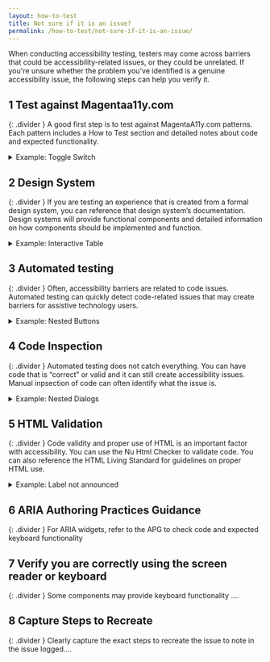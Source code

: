 ```yaml
---
layout: how-to-test
title: Not sure if it is an issue?
permalink: /how-to-test/not-sure-if-it-is-an-issue/
---
```


When conducting accessibility testing, testers may come across barriers that could be accessibility-related issues, or they could be unrelated. If you're unsure whether the problem you've identified is a genuine accessibility issue, the following steps can help you verify it.

## <step-number>1</step-number> Test against Magentaa11y.com
{: .divider }
A good first step is to test against MagentaA11y.com patterns.  Each pattern includes a How to Test section and detailed notes about code and expected functionality. 

<details>
  <summary>
    Example: Toggle Switch
  </summary>
  <h3>Scenario</h3>
  On the web page you are testing you encounter a toggle switch that does not work with the left and right arrow keys like you believe it should.

  <h3>What to do</h3>
  To verify if arrow key support is expected for toggles on the web, you can first check MagentaA11y. Locate the <a href="/checklist-web/toggle-switch/">Toggle Switch</a> component page and review the How to test section. Arrow key support is not mentioned so this is not a requirement for toggle switches and so this is not an accessibility issue.  
</details>

## <step-number>2</step-number> Design System 
{: .divider }
If you are testing an experience that is created from a formal design system, you can reference that design system’s documentation. Design systems will provide functional components and detailed information on how components should be implemented and function. 

<details>
  <summary>
    Example: Interactive Table
  </summary>
  <h3>Scenario</h3>
  You are testing a page that consists of an interactive table. When you send keyboard focus to the table, focus skips the table headers and jumps to the 2nd row. You are not sure if this is a focus order issue.

  <h3>What to do</h3>
  You know this project uses the brand-new design system, so you check the documentation for the interactive table. You learn that the table is implemented as an ARIA Grid and learn that this is the expected behavior, so this is not an accessibility issue.  
</details>


## <step-number>3</step-number> Automated testing 
{: .divider }
Often, accessibility barriers are related to code issues. Automated testing can quickly detect code-related issues that may create barriers for assistive technology users. 

<details>
  <summary>
    Example: Nested Buttons
  </summary>
  <h3>Scenario</h3>
  You are testing a button that when activated, presents a list of options. For some reason, the screen reader will not interact with the button correctly. 

  <h3>What to do</h3>
  You have ran some automated accessibility tests and in the results there is an issue identified that indicates the author has nested a button element inside of another button element and that is no only invalid HTML, it is creating the barrier with the screen reader so this is an issue. 
</details>

## <step-number>4</step-number> Code Inspection 
{: .divider }
Automated testing does not catch everything. You can have code that is “correct” or valid and it can still create accessibility issues. Manual inpsection of code can often identify what the issue is.

<details>
  <summary>
    Example: Nested Dialogs
  </summary>
  <h3>Scenario</h3>
  On the web page you are testing you encounter a dialog that its contents are not announced by the NVDA screen reader for some reason.

  <h3>What to do</h3>
  After opening Chrome DevTools and inspection of the code you notice up higher in the DOM that there is actually a dialog element nested inside of another dialog element. While this may be valid HTML, it has created a barrier for NVDA users because it is not a standard implementation of a dialog. 
</details>

## <step-number>5</step-number> HTML Validation
{: .divider }
Code validity and proper use of HTML is an important factor with accessibility.   You can use the Nu Html Checker to validate code. You can also reference the HTML Living Standard for guidelines on proper HTML use.  

<details>
  <summary>
    Example: Label not announced
  </summary>
  <h3>Scenario</h3>
  An ARIA Combobox has a nearby text label, but this label is not announced by the screen reader when the widget receives focus. 

  <h3>What to do</h3>
  Using the Nu Html Checker, validate an isolated fragment of code to see if there are any code validity issues. Improper use of HTML or even spelling errors can cause accessibility barriers. For example, `aria-labeledby` is misspelled and should be `aria-labelledby`. Code validation would detect this code issue. 
</details>

## <step-number>6</step-number> ARIA Authoring Practices Guidance  
{: .divider }
For ARIA widgets, refer to the APG to check code and expected keyboard functionality  
 
## <step-number>7</step-number> Verify you are correctly using the screen reader or keyboard
{: .divider } 
Some components may provide keyboard functionality ….  

## <step-number>8</step-number> Capture Steps to Recreate 
{: .divider }
Clearly capture the exact steps to recreate the issue to note in the issue logged.... 